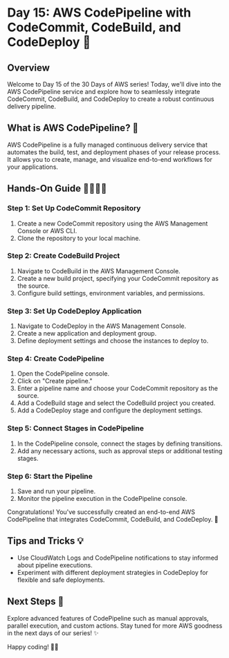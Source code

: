 # Day 15: AWS CodePipeline with CodeCommit, CodeBuild, and CodeDeploy 🚀

## Overview
Welcome to Day 15 of the 30 Days of AWS series! Today, we'll dive into the AWS CodePipeline service and explore how to seamlessly integrate CodeCommit, CodeBuild, and CodeDeploy to create a robust continuous delivery pipeline.

## What is AWS CodePipeline? 🤔
AWS CodePipeline is a fully managed continuous delivery service that automates the build, test, and deployment phases of your release process. It allows you to create, manage, and visualize end-to-end workflows for your applications.

## Hands-On Guide 👩‍💻👨‍💻

### Step 1: Set Up CodeCommit Repository
1. Create a new CodeCommit repository using the AWS Management Console or AWS CLI.
2. Clone the repository to your local machine.

### Step 2: Create CodeBuild Project
1. Navigate to CodeBuild in the AWS Management Console.
2. Create a new build project, specifying your CodeCommit repository as the source.
3. Configure build settings, environment variables, and permissions.

### Step 3: Set Up CodeDeploy Application
1. Navigate to CodeDeploy in the AWS Management Console.
2. Create a new application and deployment group.
3. Define deployment settings and choose the instances to deploy to.

### Step 4: Create CodePipeline
1. Open the CodePipeline console.
2. Click on "Create pipeline."
3. Enter a pipeline name and choose your CodeCommit repository as the source.
4. Add a CodeBuild stage and select the CodeBuild project you created.
5. Add a CodeDeploy stage and configure the deployment settings.

### Step 5: Connect Stages in CodePipeline
1. In the CodePipeline console, connect the stages by defining transitions.
2. Add any necessary actions, such as approval steps or additional testing stages.

### Step 6: Start the Pipeline
1. Save and run your pipeline.
2. Monitor the pipeline execution in the CodePipeline console.

Congratulations! You've successfully created an end-to-end AWS CodePipeline that integrates CodeCommit, CodeBuild, and CodeDeploy. 🎉

## Tips and Tricks 💡
- Use CloudWatch Logs and CodePipeline notifications to stay informed about pipeline executions.
- Experiment with different deployment strategies in CodeDeploy for flexible and safe deployments.

## Next Steps 🚀
Explore advanced features of CodePipeline such as manual approvals, parallel execution, and custom actions. Stay tuned for more AWS goodness in the next days of our series! ✨

Happy coding! 🚀✨
